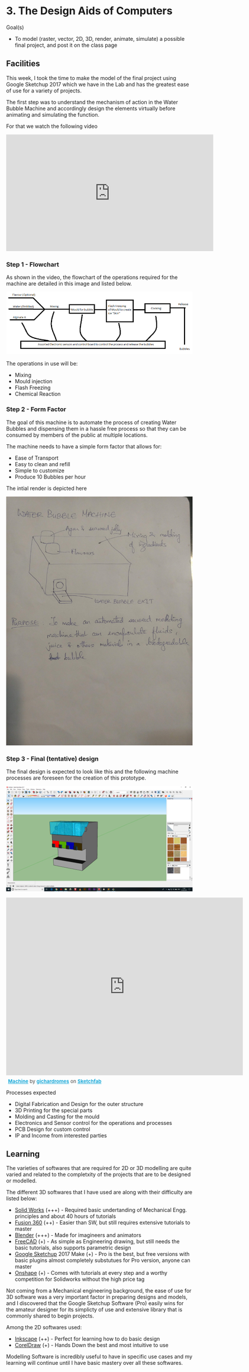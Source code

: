 # 3. The Design Aids of Computers

Goal(s)

- To model (raster, vector, 2D, 3D, render, animate, simulate) a possible final project, and post it on the class page

## Facilities

This week, I took the time to make the model of the final project using Google Sketchup 2017 which we have in the Lab and has the greatest ease of use for a variety of projects.

The first step was to understand the mechanism of action in the Water Bubble Machine and accordingly design the elements virtually before animating and simulating the function.

For that we watch the following video

<iframe width="560" height="315" src="https://www.youtube.com/embed/sGlNhTjPBVU" frameborder="0" allow="accelerometer; autoplay; encrypted-media; gyroscope; picture-in-picture" allowfullscreen></iframe>

### Step 1 - Flowchart

As shown in the video, the flowchart of the operations required for the machine are detailed in this image and listed below.

![](../images/Project/P-Bub-Flow2.png)

The operations in use will be:

- Mixing
- Mould injection
- Flash Freezing
- Chemical Reaction

### Step 2 - Form Factor

The goal of this machine is to automate the process of creating Water Bubbles and dispensing them in a hassle free process so that they can be consumed by members of the public at multiple locations.

The machine needs to have a simple form factor that allows for:

- Ease of Transport
- Easy to clean and refill
- Simple to customize
- Produce 10 Bubbles per hour

The intial render is depicted here

![](../images/week03/P-Bub.jpg)

### Step 3 - Final (tentative) design

The final design is expected to look like this and the following machine processes are foreseen for the creation of this prototype.

![](../images/week03/Machine.png)

<div class="sketchfab-embed-wrapper"><iframe width="640" height="480" src="https://sketchfab.com/models/7287d80527c740ea8f48cdb32e77de90/embed" frameborder="0" allow="autoplay; fullscreen; vr" mozallowfullscreen="true" webkitallowfullscreen="true"></iframe>

<p style="font-size: 13px; font-weight: normal; margin: 5px; color: #4A4A4A;">
    <a href="https://sketchfab.com/3d-models/machine-7287d80527c740ea8f48cdb32e77de90?utm_medium=embed&utm_source=website&utm_campaign=share-popup" target="_blank" style="font-weight: bold; color: #1CAAD9;">Machine</a>
    by <a href="https://sketchfab.com/gichardromes?utm_medium=embed&utm_source=website&utm_campaign=share-popup" target="_blank" style="font-weight: bold; color: #1CAAD9;">gichardromes</a>
    on <a href="https://sketchfab.com?utm_medium=embed&utm_source=website&utm_campaign=share-popup" target="_blank" style="font-weight: bold; color: #1CAAD9;">Sketchfab</a>
</p>
</div>

Processes expected

- Digital Fabrication and Design for the outer structure
- 3D Printing for the special parts
- Molding and Casting for the mould
- Electronics and Sensor control for the operations and processes
- PCB Design for custom control
- IP and Income from interested parties

## Learning

The varieties of softwares that are required for 2D or 3D modelling are quite varied and related to the completxity of the projects that are to be designed or modelled.

The different 3D softwares that I have used are along with their difficulty are listed below:

- [Solid Works](https://www.solidworks.com/) (+++) - Required basic undertanding of Mechanical Engg. principles and about 40 hours of tutorials
- [Fusion 360](https://www.autodesk.com/products/fusion-360/students-teachers-educators) (++) - Easier than SW, but still requires extensive tutorials to master
- [Blender](https://www.blender.org/) (+++) - Made for imagineers and animators
- [FreeCAD](https://www.freecadweb.org/) (+) - As simple as Engineering drawing, but still needs the basic tutorials, also supports parametric design
- [Google Sketchup](https://www.sketchup.com/) 2017 Make (+) - Pro is the best, but free versions with basic plugins almost completely substutues for Pro version, anyone can master
- [Onshape](https://www.onshape.com/) (+) - Comes with tutorials at every step and a worthy competition for Solidworks without the high price tag

Not coming from a Mechanical engineering background, the ease of use for 3D software was a very important factor in preparing designs and models, and I discovered that the Google Sketchup Software (Pro) easily wins for the amateur designer for its simplicty of use and extensive library that is commonly shared to begin projects.

Among the 2D softwares used:

- [Inkscape](https://inkscape.org/) (++) - Perfect for learning how to do basic design
- [CorelDraw](https://www.coreldraw.com/en/) (+) - Hands Down the best and most intuitive to use

Modelling Software is incredibly useful to have in specific use cases and my learning will continue until I have basic mastery over all these softwares.